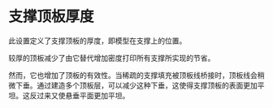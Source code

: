 支撑顶板厚度
====
此设置定义了支撑顶板的厚度，即模型在支撑上的位置。

较厚的顶板减少了由它替代增加密度打印所有支撑所实现的节省。

然而，它也增加了顶板的有效性。当稀疏的支撑填充被顶板线桥接时，顶板线会稍微下垂。通过建造多个顶板层，可以减少这种下垂，这使得支撑顶板的表面更加平坦。这反过来又使悬垂平面更加平坦。
